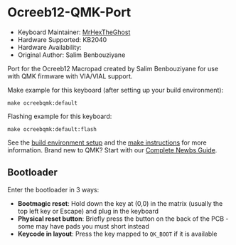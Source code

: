 # Ocreeb12-QMK-Port

* Keyboard Maintainer: [MrHexTheGhost](https://github.com/MrHexTheGhost)
* Hardware Supported: KB2040
* Hardware Availability: 
* Original Author: Salim Benbouziyane

Port for the Ocreeb12 Macropad created by Salim Benbouziyane for use with QMK firmware with VIA/VIAL support.

Make example for this keyboard (after setting up your build environment):

    make ocreebqmk:default

Flashing example for this keyboard:

    make ocreebqmk:default:flash

See the [build environment setup](https://docs.qmk.fm/#/getting_started_build_tools) and the [make instructions](https://docs.qmk.fm/#/getting_started_make_guide) for more information. Brand new to QMK? Start with our [Complete Newbs Guide](https://docs.qmk.fm/#/newbs).

## Bootloader

Enter the bootloader in 3 ways:

* **Bootmagic reset**: Hold down the key at (0,0) in the matrix (usually the top left key or Escape) and plug in the keyboard
* **Physical reset button**: Briefly press the button on the back of the PCB - some may have pads you must short instead
* **Keycode in layout**: Press the key mapped to `QK_BOOT` if it is available

